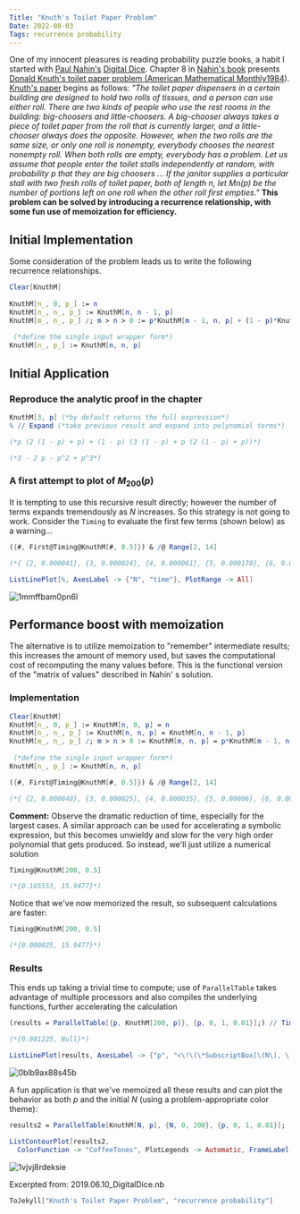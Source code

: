 ```yaml
---
Title: "Knuth's Toilet Paper Problem"
Date: 2022-08-03
Tags: recurrence probability
---
```


One of my innocent pleasures is reading probability puzzle books, a habit I started with [Paul Nahin's](https://en.wikipedia.org/wiki/Paul_J._Nahin) [Digital Dice](https://amzn.to/3OWmVbS).   Chapter 8 in [Nahin's book](https://amzn.to/3OWmVbS) presents [Donald Knuth's toilet paper problem (](https://doi.org/10.2307/2322567)[American Mathematical Monthly](https://doi.org/10.2307/2322567)[1984](https://doi.org/10.2307/2322567)).  [Knuth's paper](https://doi.org/10.2307/2322567) begins as follows: *"The toilet paper dispensers in a certain building are designed to hold two rolls of tissues, and a person can use either roll.  There are two kinds of people who use the rest rooms in the building: big-choosers and little-choosers.  A big-chooser always takes a piece of toilet paper from the roll that is currently larger, and a little-chooser always does the opposite.  However, when the two rolls are the same size, or only one roll is nonempty, everybody chooses the nearest nonempty roll.  When both rolls are empty, everybody has a problem.  Let us assume that people enter the toilet stalls independently at random, with probability p that they are big choosers ... If the janitor supplies a particular stall with two fresh rolls of toilet paper, both of length n, let Mn(p) be the number of portions left on one roll when the other roll first empties."*  **This problem can be solved by introducing a recurrence relationship, with some fun use of memoization for efficiency.**

## Initial Implementation

Some consideration of the problem leads us to write the following recurrence relationships.

```mathematica
Clear[KnuthM] 
 
KnuthM[n_, 0, p_] := n
KnuthM[n_, n_, p_] := KnuthM[n, n - 1, p]
KnuthM[m_, n_, p_] /; m > n > 0 := p*KnuthM[m - 1, n, p] + (1 - p)*KnuthM[m, n - 1, p] 
  
 (*define the single input wrapper form*)
KnuthM[n_, p_] := KnuthM[n, n, p]
```

## Initial Application

### Reproduce the analytic proof in the chapter

```mathematica
KnuthM[3, p] (*by default returns the full expression*)
% // Expand (*take previous result and expand into polynomial terms*)

(*p (2 (1 - p) + p) + (1 - p) (3 (1 - p) + p (2 (1 - p) + p))*)

(*3 - 2 p - p^2 + p^3*)
```

###  A first attempt to plot of $M_{200}(p)$

It is tempting to use this recursive result directly; however the number of terms expands tremendously as *N* increases.  So this strategy is not going to work.  Consider the `Timing` to evaluate the first few terms (shown below) as a warning...

```mathematica
({#, First@Timing@KnuthM[#, 0.5]}) & /@ Range[2, 14]

(*{ {2, 0.000041}, {3, 0.000024}, {4, 0.000061}, {5, 0.000178}, {6, 0.000563}, {7, 0.001849}, {8, 0.006331}, {9, 0.021513}, {10, 0.070539}, {11, 0.247147}, {12, 0.875677}, {13, 3.12324}, {14, 11.4004}}*)
```

```mathematica
ListLinePlot[%, AxesLabel -> {"N", "time"}, PlotRange -> All]
```

![1mmffbam0pn6l](/blog/images/2022/8/3/1mmffbam0pn6l.png)

## Performance boost with memoization

The alternative is to utilize memoization to "remember" intermediate results; this increases the amount of memory used, but saves the computational cost of recomputing the many values before.  This is the functional version of the "matrix of values" described in Nahin' s solution.

### Implementation

```mathematica
Clear[KnuthM]
KnuthM[n_, 0, p_] := KnuthM[n, 0, p] = n
KnuthM[n_, n_, p_] := KnuthM[n, n, p] = KnuthM[n, n - 1, p]
KnuthM[m_, n_, p_] /; m > n > 0 := KnuthM[m, n, p] = p*KnuthM[m - 1, n, p] + (1 - p)*KnuthM[m, n - 1, p] 
  
 (*define the single input wrapper form*)
KnuthM[n_, p_] := KnuthM[n, n, p]
```

```mathematica
({#, First@Timing@KnuthM[#, 0.5]}) & /@ Range[2, 14]

(*{ {2, 0.000048}, {3, 0.000025}, {4, 0.000035}, {5, 0.00006}, {6, 0.00004}, {7, 0.000046}, {8, 0.00005}, {9, 0.000055}, {10, 0.000062}, {11, 0.00007}, {12, 0.000094}, {13, 0.000086}, {14, 0.00009}}*)
```

**Comment:** Observe the dramatic reduction of  time, especially for the largest cases.  A similar approach can be used for accelerating a symbolic expression, but this becomes unwieldy and slow for the very high order polynomial that gets produced.  So instead, we'll just utilize a numerical solution

```mathematica
Timing@KnuthM[200, 0.5]

(*{0.165553, 15.9477}*)
```

Notice that we've now memorized the result, so subsequent calculations are faster:

```mathematica
Timing@KnuthM[200, 0.5]

(*{0.000025, 15.9477}*)
```

### Results

This ends up taking a trivial time to compute; use of `ParallelTable` takes advantage of multiple processors and also compiles the underlying functions, further accelerating the calculation

```mathematica
(results = ParallelTable[{p, KnuthM[200, p]}, {p, 0, 1, 0.01}];) // Timing 

(*{0.981225, Null}*)
```

```mathematica
ListLinePlot[results, AxesLabel -> {"p", "<\!\(\*SubscriptBox[\(N\), \(remaining\)]\)>"}]
```

![0blb9ax88s45b](/blog/images/2022/8/3/0blb9ax88s45b.png)

A fun application is that we've memoized all these results and can plot the behavior as both *p* and the initial *N* (using a problem-appropriate color theme):

```mathematica
results2 = ParallelTable[KnuthM[N, p], {N, 0, 200}, {p, 0, 1, 0.01}];
```

```mathematica
ListContourPlot[results2, 
  ColorFunction -> "CoffeeTones", PlotLegends -> Automatic, FrameLabel -> {"p (as percent)", "N"}, Contours -> {175, 150, 125, 100, 75, 50, 25, 10, 5, 4, 3, 2, 1}]
```

![1vjvj8rdeksie](/blog/images/2022/8/3/1vjvj8rdeksie.png)

Excerpted from:  2019.06.10_DigitalDice.nb

```mathematica
ToJekyll["Knuth's Toilet Paper Problem", "recurrence probability"]
```
